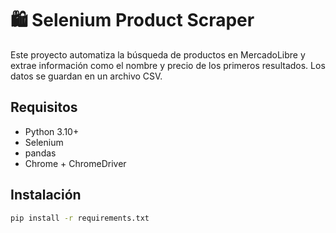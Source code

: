 # 🛍️ Selenium Product Scraper

Este proyecto automatiza la búsqueda de productos en MercadoLibre y extrae información como el nombre y precio de los primeros resultados. Los datos se guardan en un archivo CSV.

## Requisitos

- Python 3.10+
- Selenium
- pandas
- Chrome + ChromeDriver

## Instalación

```bash
pip install -r requirements.txt
